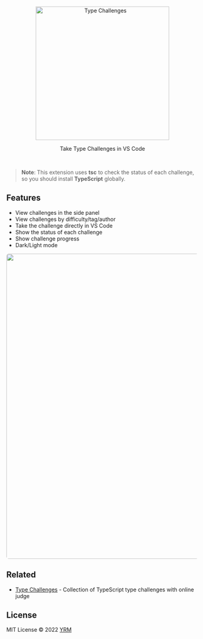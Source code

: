 <br>
<p align="center">
<a href="https://github.com/type-challenges/type-challenges" target="_blank">
<img src="resources/full-name-logo.png" alt="Type Challenges" width="350"/>
</a>
</p>

<p align="center">
Take Type Challenges in VS Code
</p>

<br>

> **Note**: This extension uses **tsc** to check the status of each challenge, so you should install **TypeScript** globally.

## Features

- View challenges in the side panel
- View challenges by difficulty/tag/author
- Take the challenge directly in VS Code
- Show the status of each challenge
- Show challenge progress
- Dark/Light mode

<p align="center">
<img width="800" src="resources/snapshot.png" style="border-radius: 6px">
</p>

## Related

- [Type Challenges](https://github.com/type-challenges/type-challenges) - Collection of TypeScript type challenges with online judge

## License

MIT License © 2022 [YRM](https://github.com/yrming)
